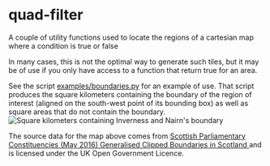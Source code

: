 # quad-filter

A couple of utility functions used to locate the regions of a cartesian
map where a condition is true or false

In many cases, this is not the optimal way to generate such tiles,
but it may be of use if you only have access to a function that
return true for an area.


See the script [examples/boundaries.py](examples/boundaries.py) for an
example of use.  That script produces the square kilometers containing
the boundary of the region of interest (aligned on the south-west point
of its bounding box) as well as square areas that do not contain the
boundary.
![Square kilometers containing Inverness and Nairn's boundary](examples/inverness-and-nairn.png)

The source data for the map above comes from [Scottish Parliamentary Constituencies (May 2016) Generalised Clipped Boundaries in Scotland ](https://data.gov.uk/dataset/2b34d337-b476-460b-bd51-65489eeb2167/scottish-parliamentary-constituencies-may-2016-generalised-clipped-boundaries-in-scotland)
and is licensed under the UK Open Government Licence.